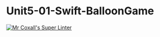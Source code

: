 # Unit5-01-Swift-BalloonGame
[![Mr Coxall's Super Linter](https://github.com/ICS4U-Programming-Zak-G/Unit5-01-Swift-BalloonGame/workflows/Mr%20Coxall's%20Super%20Linter/badge.svg)](https://github.com/ICS4U-Programming-Zak-G/Unit5-01-Swift-BalloonGame/actions/)
